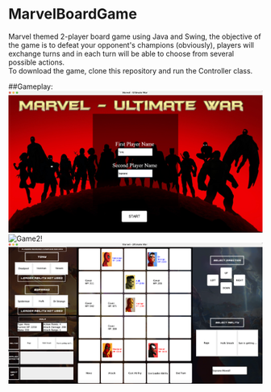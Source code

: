 # MarvelBoardGame
Marvel themed 2-player board game using Java and Swing, the objective of the game is to defeat your opponent's champions (obviously), players will exchange turns and in each turn will be able to choose from several possible actions.  
To download the game, clone this repository and run the Controller class.  

##Gameplay:
![Game1!](G1.png)
![Game2!](G2.png)
![Game3!](G3.png)
